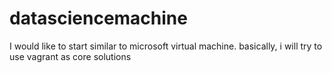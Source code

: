 # datasciencemachine
I would like to start similar to microsoft virtual machine. basically, i will try to use vagrant as core solutions 
